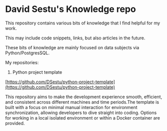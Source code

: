 # David Sestu's Knowledge repo

This repository contains various bits of knowledge that I find helpful for my work.

This may include code snippets, links, but also articles in the future.

These bits of knowledge are mainly focused on data subjects via Python/PostgresSQL.

My repositories:

1. Python project template

[https://github.com/DSestu/python-project-template](https://github.com/DSestu/python-project-template)

This repository aims to make the development experience smooth, efficient, and consistent across different machines and time periods.The template is built with a focus on minimal manual interaction for environment synchronization, allowing developers to dive straight into coding. Options for working in a local isolated environment or within a Docker container are provided.

<!-- 
```{tableofcontents}
``` -->